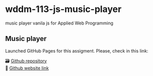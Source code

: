 # wddm-113-js-music-player

music player vanila js for Applied Web Programming

## Music player

Launched GitHub Pages for this assigment. Please, check in this link:

🗃 [Github repository](https://github.com/viviurbano/wddm-113-js-music-player/)  
🚀 [Github website link](https://viviurbano.github.io/wddm-113-js-music-player/)
